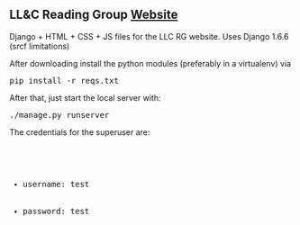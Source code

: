 <h2>LL&C Reading Group <a href="http://llc.soc.srcf.net">Website</a></h2>

Django + HTML + CSS + JS files for the LLC RG website.
Uses Django 1.6.6 (srcf limitations)

After downloading install the python modules (preferably in a virtualenv) via

<pre>pip install -r reqs.txt</pre>

After that, just start the local server with:

<pre>./manage.py runserver</pre>

The credentials for the superuser are:

<pre>
  <ul>
    <li>username: test</li>
    <li>password: test</li>
  </ul>
</pre>
